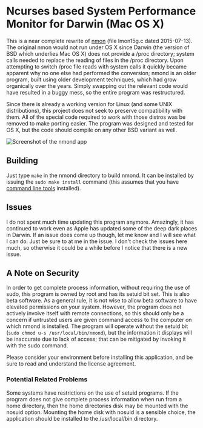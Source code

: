# Ncurses based System Performance Monitor for Darwin (Mac OS X)

This is a near complete rewrite of [nmon](http://nmon.sourceforge.net/) (file lmon15g.c dated 2015-07-13). The original nmon would not run under OS X since Darwin (the version of BSD which underlies Mac OS X) does not provide a /proc directory; system calls needed to replace the reading of files in the /proc directory. Upon attempting to switch /proc file reads with system calls it quickly became apparent why no one else had performed the conversion; nmond is an older program, built using older development techniques, which had grow organically over the years. Simply swapping out the relevant code would have resulted in a buggy mess, so the entire program was restructured.

Since there is already a working version for Linux (and some UNIX distributions), this project does not seek to preserve compatibility with them. All of the special code required to work with those distros was be removed to make porting easier. The program was designed and tested for OS X, but the code should compile on any other BSD variant as well.

![Screenshot of the nmond app](screenshot_01.png)

## Building

Just type `make` in the nmond directory to build nmond. It can be installed by issuing the `sudo make install` command (this assumes that you have [command line tools](https://developer.apple.com/xcode/features/) installed).

## Issues

I do not spent much time updating this program anymore. Amazingly, it has continued to work even as Apple has updated some of the deep dark places in Darwin. If an issue does come up though, let me know and I will see what I can do. Just be sure to at me in the issue. I don't check the issues here much, so otherwise it could be a while before I notice that there is a new issue.

## A Note on Security
In order to get complete process information, without requiring the use of sudo, this program is owned by root and has its setuid bit set. This is also beta software. As a general rule, it is not wise to allow beta software to have elevated permissions on your system. However, the program does not actively involve itself with remote connections, so this should only be a concern if untrusted users are given command access to the computer on which nmond is installed. The program will operate without the setuid bit (`sudo chmod u-s /usr/local/bin/nmond`), but the information it displays will be inaccurate due to lack of access; that can be mitigated by invoking it with the sudo command.

Please consider your environment before installing this application, and be sure to read and understand the license agreement.

### Potential Related Problems
Some systems have restrictions on the use of setuid programs. If the program does not give complete process information when run from a home directory, then the home directories disk may be mounted with the nosuid option. Mounting the home disk with nosuid is a sensible choice, the application should be installed to the /usr/local/bin directory.
